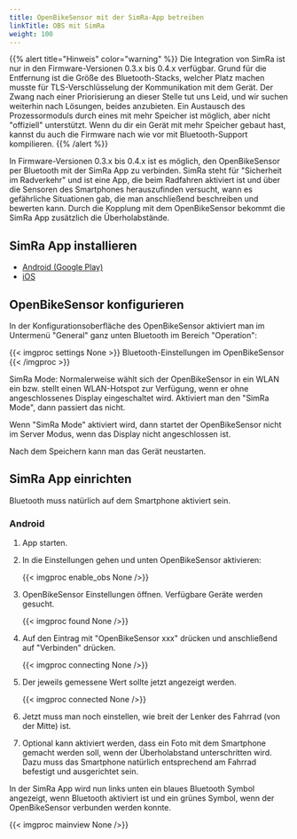 ```yaml
---
title: OpenBikeSensor mit der SimRa-App betreiben
linkTitle: OBS mit SimRa
weight: 100
---
```



{{% alert title="Hinweis" color="warning" %}}
Die Integration von SimRa ist nur in den Firmware-Versionen 0.3.x bis 0.4.x
verfügbar. Grund für die Entfernung ist die Größe des Bluetooth-Stacks, welcher
Platz machen musste für TLS-Verschlüsselung der Kommunikation mit dem Gerät.
Der Zwang nach einer Priorisierung an dieser Stelle tut uns Leid, und wir
suchen weiterhin nach Lösungen, beides anzubieten. Ein Austausch des
Prozessormoduls durch eines mit mehr Speicher ist möglich, aber nicht "offiziell"
unterstützt. Wenn du dir ein Gerät mit mehr Speicher gebaut hast, kannst du
auch die Firmware nach wie vor mit Bluetooth-Support kompilieren.
{{% /alert %}}

In Firmware-Versionen 0.3.x bis 0.4.x ist es möglich, den OpenBikeSensor per Bluetooth mit der SimRa App zu verbinden. SimRa steht für "Sicherheit im Radverkehr" und ist eine App, die beim Radfahren aktiviert ist und über die Sensoren des Smartphones herauszufinden versucht, wann es gefährliche Situationen gab, die man anschließend beschreiben und bewerten kann. Durch die Kopplung mit dem OpenBikeSensor bekommt die SimRa App zusätzlich die Überholabstände.

## SimRa App installieren
* [Android (Google Play)](https://play.google.com/store/apps/details?id=de.tuberlin.mcc.simra.app)
* [iOS](https://apps.apple.com/de/app/simra/id1459516968)

## OpenBikeSensor konfigurieren
In der Konfigurationsoberfläche des OpenBikeSensor aktiviert man im Untermenü "General" ganz unten Bluetooth im Bereich "Operation":

{{< imgproc settings None >}}
Bluetooth-Einstellungen im OpenBikeSensor
{{< /imgproc >}}

SimRa Mode: Normalerweise wählt sich der OpenBikeSensor in ein WLAN ein bzw.
stellt einen WLAN-Hotspot zur Verfügung, wenn er ohne angeschlossenes Display
eingeschaltet wird. Aktiviert man den "SimRa Mode", dann passiert das nicht.

Wenn "SimRa Mode" aktiviert wird, dann startet der OpenBikeSensor nicht im
Server Modus, wenn das Display nicht angeschlossen ist.

Nach dem Speichern kann man das Gerät neustarten.

## SimRa App einrichten

Bluetooth muss natürlich auf dem Smartphone aktiviert sein.

### Android

1. App starten.
2. In die Einstellungen gehen und unten OpenBikeSensor aktivieren: 

    {{< imgproc enable_obs None />}}
  
3. OpenBikeSensor Einstellungen öffnen. Verfügbare Geräte werden gesucht.

    {{< imgproc found None />}}

4. Auf den Eintrag mit "OpenBikeSensor xxx" drücken und anschließend auf "Verbinden" drücken. 
  
    {{< imgproc connecting None />}}
5. Der jeweils gemessene Wert sollte jetzt angezeigt werden.
  
    {{< imgproc connected None />}}

6. Jetzt muss man noch einstellen, wie breit der Lenker des Fahrrad (von der
    Mitte) ist.
7. Optional kann aktiviert werden, dass ein Foto mit dem Smartphone gemacht
    werden soll, wenn der Überholabstand unterschritten wird. Dazu muss das
    Smartphone natürlich entsprechend am Fahrrad befestigt und ausgerichtet
    sein.

In der SimRa App wird nun links unten ein blaues Bluetooth Symbol angezeigt,
wenn Bluetooth aktiviert ist und ein grünes Symbol, wenn der OpenBikeSensor
verbunden werden konnte.

{{< imgproc mainview None />}}
